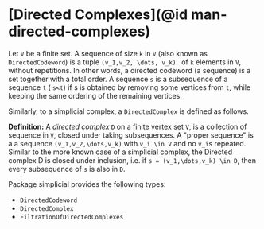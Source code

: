 # [Directed Complexes](@id man-directed-complexes)

Let ``V`` be a finite set. A sequence of size ``k`` in ``V`` (also known as ``DirectedCodeword``) is a tuple ``(v_1,v_2, \dots, v_k) `` of ``k`` elements in ``V``, without repetitions. In other words, a directed codeword (a sequence) is a set together with a total order. 
A sequence ``s`` is a subsequence of a sequence ``t`` ( ``s<t``) if s is obtained by removing some vertices from ``t``, while keeping the same ordering of the remaining vertices. 


Similarly, to a simplicial complex, a  ``DirectedComplex`` is  defined as follows. 

**Definition:** A *directed complex* ``D`` on a finite vertex set ``V``, is a collection  of sequence  in ``V``, closed under taking subsequences. A "proper sequence" is a a sequence ``(v_1,v_2,\dots,v_k)`` with ``v_i \in V`` and no ``v_i``s repeated. Similar to the more known case of a simplicial complex, the Directed complex D is closed under inclusion, i.e.   if ``s = (v_1,\dots,v_k) \in D``, then every subsequence of ``s`` is also in ``D``.

Package simplicial provides the following types:  

* ``DirectedCodeword``
* ``DirectedComplex``
* ``FiltrationOfDirectedComplexes``

